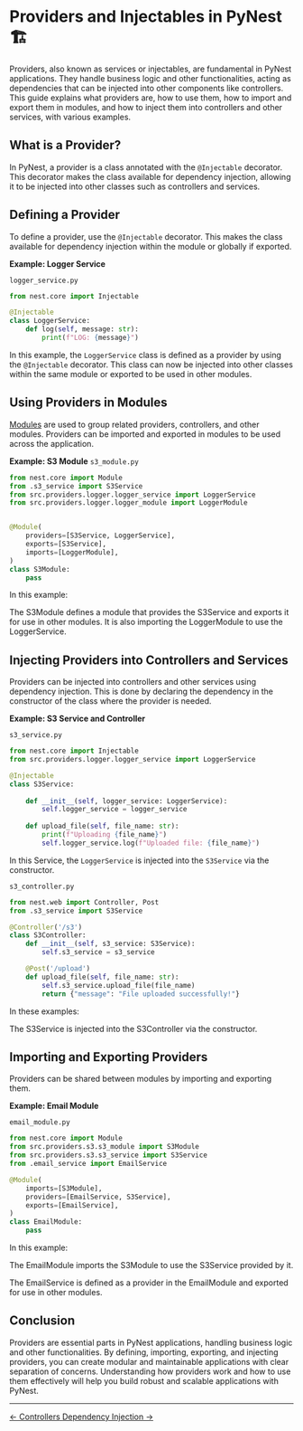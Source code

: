 # Providers and Injectables in PyNest 🏗️

Providers, also known as services or injectables, are fundamental in PyNest applications. They handle business logic and other functionalities, acting as dependencies that can be injected into other components like controllers. This guide explains what providers are, how to use them, how to import and export them in modules, and how to inject them into controllers and other services, with various examples.

## What is a Provider?

In PyNest, a provider is a class annotated with the `@Injectable` decorator. This decorator makes the class available for dependency injection, allowing it to be injected into other classes such as controllers and services.

## Defining a Provider

To define a provider, use the `@Injectable` decorator. This makes the class available for dependency injection within the module or globally if exported.

**Example: Logger Service**

`logger_service.py`

```python
from nest.core import Injectable

@Injectable
class LoggerService:
    def log(self, message: str):
        print(f"LOG: {message}")
```

In this example, the `LoggerService` class is defined as a provider by using the `@Injectable` decorator. This class can now be injected into other classes within the same module or exported to be used in other modules.

## Using Providers in Modules

[Modules](modules.md) are used to group related providers, controllers, and other modules.
Providers can be imported and exported in modules to be used across the application.

**Example: S3 Module**
`s3_module.py`

```python
from nest.core import Module
from .s3_service import S3Service
from src.providers.logger.logger_service import LoggerService
from src.providers.logger.logger_module import LoggerModule


@Module(
    providers=[S3Service, LoggerService],
    exports=[S3Service],
    imports=[LoggerModule],
)
class S3Module:
    pass
```

In this example:

The S3Module defines a module that provides the S3Service and exports it for use in other modules.
It is also importing the LoggerModule to use the LoggerService.

## Injecting Providers into Controllers and Services

Providers can be injected into controllers and other services using dependency injection. This is done by declaring the dependency in the constructor of the class where the provider is needed.

**Example: S3 Service and Controller**

`s3_service.py`

```python
from nest.core import Injectable
from src.providers.logger.logger_service import LoggerService

@Injectable
class S3Service:
    
    def __init__(self, logger_service: LoggerService):
        self.logger_service = logger_service
    
    def upload_file(self, file_name: str):
        print(f"Uploading {file_name}")
        self.logger_service.log(f"Uploaded file: {file_name}")
```

In this Service, the `LoggerService` is injected into the `S3Service` via the constructor.

`s3_controller.py`

```python
from nest.web import Controller, Post
from .s3_service import S3Service

@Controller('/s3')
class S3Controller:
    def __init__(self, s3_service: S3Service):
        self.s3_service = s3_service

    @Post('/upload')
    def upload_file(self, file_name: str):
        self.s3_service.upload_file(file_name)
        return {"message": "File uploaded successfully!"}
```

In these examples:

The S3Service is injected into the S3Controller via the constructor.

## Importing and Exporting Providers
Providers can be shared between modules by importing and exporting them.

**Example: Email Module**

`email_module.py`

```python
from nest.core import Module
from src.providers.s3.s3_module import S3Module
from src.providers.s3.s3_service import S3Service
from .email_service import EmailService

@Module(
    imports=[S3Module],
    providers=[EmailService, S3Service],
    exports=[EmailService],
)
class EmailModule:
    pass
```

In this example:

The EmailModule imports the S3Module to use the S3Service provided by it.

The EmailService is defined as a provider in the EmailModule and exported for use in other modules.

## Conclusion

Providers are essential parts in PyNest applications, handling business logic and other functionalities.
By defining, importing, exporting,
and injecting providers, you can create modular and maintainable applications with clear separation of concerns.
Understanding how providers work and how to use them effectively will help
you build robust and scalable applications with PyNest.

---

<nav class="md-footer-nav">
  <a href="/PyNest/controllers" class="md-footer-nav__link">
    <span>&larr; Controllers</span>
  </a>
  <a href="/PyNest/dependency_injection" class="md-footer-nav__link">
    <span>Dependency Injection &rarr;</span>
  </a>
</nav>